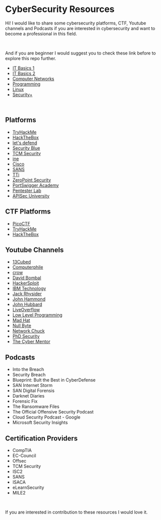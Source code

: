 # CyberSecurity Resources

Hi! I would like to share some cybersecurity platforms, CTF, Youtube channels and Podcasts if you are interested in cybersecurity and want to become a professional in this field.

<br>

And if you are beginner I would suggest you to check these link before to explore this repo further.
+ [IT Basics 1](https://www.youtube.com/playlist?list=PLG49S3nxzAnnOmvg5UGVenB_qQgsh01uC)
+ [IT Basics 2](https://www.youtube.com/playlist?list=PLG49S3nxzAnna96gzhJrzkii4hH_mgW4b)
+ [Computer Networks](https://www.youtube.com/playlist?list=PLG49S3nxzAnlCJiCrOYuRYb6cne864a7G)
+ [Programming](https://www.youtube.com/watch?v=XWuP5Yf5ILI)
+ [Linux](linuxjourney.com)
+ [Security+](https://www.youtube.com/playlist?list=PLG49S3nxzAnkL2ulFS3132mOVKuzzBxA8)

<br>

## Platforms
+ [TryHackMe](www.tryhackme.com)
+ [HackTheBox](www.hackthebox.com)
+ [let's defend](www.letsdefend.io)
+ [Security Blue](securityblue.team)
+ [TCM Security](academy.tcm-sec.com)
+ [ine](ine.com)
+ [Cisco](skillsforall.com)
+ [SANS](sans.org)
+ [TTi](taggartinstitute.org)
+ [ZeroPoint Security](zeropointsecurity.co.uk)
+ [PortSwigger Academy](https://portswigger.net/web-security)
+ [Pentester Lab](www.pentesterlab.com)
+ [APISec University](university.apisec.ai)

## CTF Platforms
+ [PicoCTF](picoctf.org)
+ [TryHackMe](tryhackme.com)
+ [HackTheBox](hackthebox.com)

## Youtube Channels
+ [13Cubed](https://www.youtube.com/@13Cubed)
+ [Computerphile](https://www.youtube.com/@Computerphile)
+ [crow](https://www.youtube.com/@crr0ww)
+ [David Bombal](https://www.youtube.com/@davidbombal)
+ [HackerSploit](https://www.youtube.com/HackerSploit)
+ [IBM Technology](https://www.youtube.com/@IBMTechnology)
+ [Jack Rhysider](https://www.youtube.com/@JackRhysider)
+ [John Hammond](https://www.youtube.com/@_JohnHammond)
+ [John Hubbard](https://www.youtube.com/@SecHubb)
+ [LiveOverflow](https://www.youtube.com/@LiveOverflow)
+ [Low Level Programming](https://www.youtube.com/@LowLevelLearning)
+ [Mad Hat](https://www.youtube.com/@madhatistaken)
+ [Null Byte](https://www.youtube.com/@NullByteWHT)
+ [Network Chuck](https://www.youtube.com/@NetworkChuck)
+ [PhD Security](https://www.youtube.com/@phd_security)
+ [The Cyber Mentor](https://www.youtube.com/@TCMSecurityAcademy)

## Podcasts
+ Into the Breach
+ Security Breach
+ Blueprint: Bult the Best in CyberDefense
+ SAN Internet Storm
+ SAN Digital Forensis
+ Darknet Diaries
+ Forensic Fix
+ The Ransomware Files
+ The Official Offensive Security Podcast
+ Cloud Security Podcast - Google
+ Microsoft Security Insights

## Certification Providers
+ CompTIA
+ EC-Council
+ Offsec
+ TCM Security
+ ISC2
+ SANS
+ ISACA
+ eLearnSecurity
+ MILE2

<br>

If you are interested in contribution to these resources I would love it.
